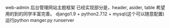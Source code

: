web-admin 后台管理网站主题框架
已经实现部分是，header, asider, table 希望用的到的同学丰富完善。
django1.9 + python2.7.12 + mysql(这个可以随意配置)
运行python manger.py runserver
